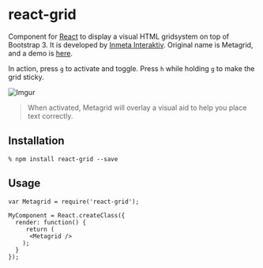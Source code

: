 # react-grid

Component for [React][1] to display a visual HTML gridsystem on top of Bootstrap 3. It is developed by [Inmeta Interaktiv][3]. Original name is Metagrid, and a demo is [here][2].

In action, press `g` to activate and toggle. Press `h` while holding `g` to make the grid sticky. 

![Imgur](http://i.imgur.com/C5dtakG.png)

> When activated, Metagrid will overlay a visual aid to help you place text correctly.

## Installation

    % npm install react-grid --save

## Usage

    var Metagrid = require('react-grid');

    MyComponent = React.createClass({
      render: function() {
         return (
          <Metagrid />
        );
      }
    });

[1]: https://facebook.github.io/react/
[2]: http://demo2.inmetainteraktiv.no/Metagrid/
[3]: http://www.inmeta.no/
